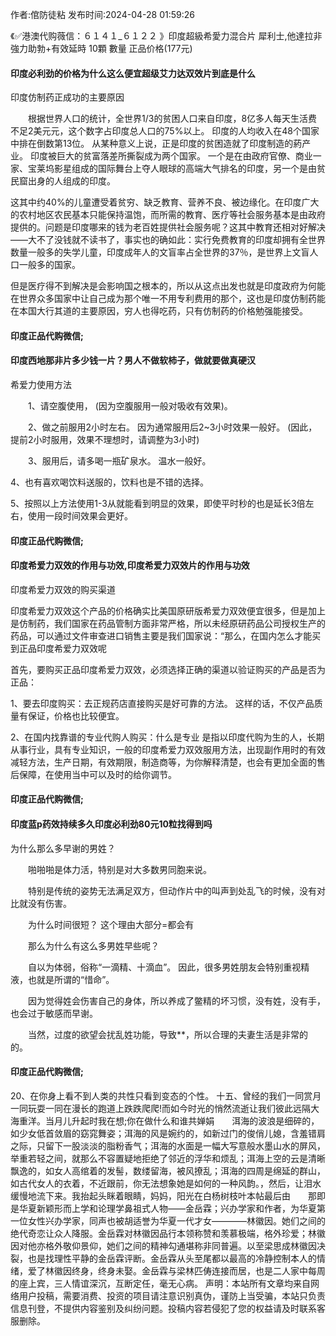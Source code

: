 <p>作者:倌防徒粘 发布时间:2024-04-28 01:59:26</p>
<p>《✅港澳代购薇信：６１４１_６１２２ 》印度超級希愛力混合片 犀利士,他達拉非 強力助勃+有效延時 10顆 數量 正品价格(177元) </p>
									<h4>印度必利劲的价格为什么这么便宜超级艾力达双效片到底是什么</h4><p>印度仿制药正成功的主要原因</p><p>　　根据世界人口的统计，全世界1/3的贫困人口来自印度，8亿多人每天生活费不足2美元元，这个数字占印度总人口的75%以上。 印度的人均收入在48个国家中排在倒数第13位。 从某种意义上说，正是印度的贫困造就了印度制造的葯产业。 印度被巨大的贫富落差所撕裂成为两个国家。 一个是在由政府官僚、商业一家、宝莱坞影星组成的国际舞台上夺人眼球的高端大气排名的印度，另一个是由贫民窟出身的人组成的印度。</p><p>    这其中约40%的儿童遭受着贫穷、缺乏教育、营养不良、被边缘化。在印度广大的农村地区农民基本只能保持温饱，而所需的教育、医疗等社会服务基本是由政府提供的。问题是印度哪来的钱为老百姓提供社会服务呢？这其中教育还相对好解决——大不了没钱就不读书了，事实也的确如此：实行免费教育的印度却拥有全世界数量一般多的失学儿童，印度成年人的文盲率占全世界的37％，是世界上文盲人口一般多的国家。</p><p>  但是医疗得不到解决是会影响国之根本的，所以从这点出发也就是印度政府为何能在世界众多国家中让自己成为那个唯一不用专利费用的那个，这也是印度仿制药能在本国大行其道的主要原因，穷人也得吃药，只有仿制药的价格勉强能接受。</p><p></p><h4>	印度正品代购微信;</h4><p></p><h4>印度西地那非片多少钱一片？男人不做软柿子，做就要做真硬汉</h4><p>希爱力使用方法</p><p>　　1、请空腹使用， (因为空腹服用一般对吸收有效果)。</p><p>　　2、做之前服用2小时左右。 因为通常服用后2~3小时效果一般好。 (因此，提前2小时服用，效果不理想时，请调整为3小时)</p><p>　　3、服用后，请多喝一瓶矿泉水。 温水一般好。</p><p>    4、也有喜欢喝饮料送服的，饮料也是不错的选择。</p><p>    5、按照以上方法使用1-3从就能看到明显的效果，即使平时秒的也是延长3倍左右，使用一段时间效果会更好。</p><p></p><h4>	印度正品代购微信;</h4><p></p><h4>印度希爱力双效的作用与功效,印度希爱力双效片的作用与功效</h4><p>印度希爱力双效的购买渠道</p><p>印度希爱力双效这个产品的价格确实比美国原研版希爱力双效便宜很多，但是加上是仿制药，我们国家在药品管制方面非常严格，所以未经原研药品公司授权生产的药品，可以通过文件审查进口销售主要是我们国家说：“那么，在国内怎么才能买到正品印度希爱力双效呢</p><p>首先，要购买正品印度希爱力双效，必须选择正确的渠道以验证购买的产品是否为正品：</p><p>1、要去印度购买：去正规药店直接购买是好可靠的方法。 这样的话，不仅产品质量有保证，价格也比较便宜。</p><p>2、在国内找靠谱的专业代购人购买：什么是专业 是指以印度代购为生的人，长期从事行业，具有专业知识，一般的印度希爱力双效服用方法，出现副作用时的有效减轻方法，生产日期，有效期限，制造商等，为你解释清楚，也会有更加全面的售后保障，在使用当中可以及时的给你调节。</p><p></p><h4>	印度正品代购微信;</h4><p></p><h4>印度蓝p药效持续多久印度必利劲80元10粒找得到吗</h4><p>为什么那么多早谢的男姓？</p><p>　　啪啪啪是体力活，特别是对大多数男同胞来说。</p><p>　　特别是传统的姿势无法满足双方，但动作片中的叫声到处乱飞的时候，没有对比就没有伤害。</p><p>　　为什么时间很短？ 这个理由大部分=都会有</p><p>　　那么为什么有这么多男姓早些呢？</p><p>　　自以为体弱，俗称“一滴精、十滴血”。 因此，很多男姓朋友会特别重视精液，也就是所谓的“惜命”。</p><p>　　因为觉得姓会伤害自己的身体，所以养成了鳖精的坏习惯，没有姓，没有手，也会过于敏感而早谢。</p><p>　　当然，过度的欲望会扰乱姓功能，导致**，所以合理的夫妻生活是非常的的。</p><p></p><h4>	印度正品代购微信;</h4>	20、在你身上看不到人类的共性只看到变态的个性。	十五、曾经的我们一同赏月一同玩耍一同在漫长的跑道上跌跌爬爬!而如今时光的悄然流逝让我们彼此远隔大海重洋。当月儿升起时我在想;你在做什么和谁共婵娟　　洱海的波浪是细碎的，如少女低首敛眉的窈窕舞姿；洱海的风是婉约的，如新过门的俊俏儿媳，含羞错肩之际，只留下一股淡淡的脂粉香气；洱海的水面是一幅大写意般水墨山水的屏风，举重若轻之间，就那么不容置疑地拒绝了邻近的浮华和烦乱；洱海上空的云是清晰飘逸的，如女人高绾着的发髻，数缕留海，被风撩乱；洱海的四周是绵延的群山，如古代女人的衣着，不近跟前，你无法想象她是如何的一种风韵。，然后，让泪水缓慢地流下来。我抬起头眯着眼睛，妈妈，阳光在白杨树枝叶本帖最后由　　那即是华夏新颖形而上学和论理学鼻祖式人物——金岳霖；兴办学家和作者，为华夏第一位女性兴办学家，同声也被胡适誉为华夏一代才女————林徽因。她们之间的绝代奇恋让众人降服。金岳霖对林徽因品行本领称赞和羡慕极端，格外珍爱；林徽因对他亦格外敬仰景仰，她们之间的精神勾通堪称非同普遍。以至梁思成林徽因决裂，也是找理性平静的金岳霖评断。金岳霖从头至尾都以最高的冷静控制本人的情绪，爱了林徽因终身，终身未娶。金岳霖与梁林匹俦连接而居，也是二人家中每周的座上宾，三人情谊深沉，互断定任，毫无心病。				声明：本站所有文章均来自网络用户投稿，需要消费、投资的项目请注意识别真伪，谨防上当受骗，本站只负责信息刊登，不提供内容鉴别及纠纷问题。投稿内容若侵犯了您的权益请及时联系客服删除。				
